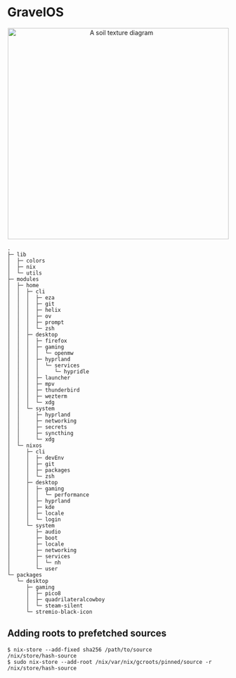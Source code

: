 # GravelOS

<p align="center">
   <img src="https://upload.wikimedia.org/wikipedia/commons/a/ad/SoilTexture_USDA.svg" alt="A soil texture diagram" width="503" height="480"/>
</p>

```
.
├─ lib
│  ├─ colors
│  ├─ nix
│  └─ utils
├─ modules
│  ├─ home
│  │  ├─ cli
│  │  │  ├─ eza
│  │  │  ├─ git
│  │  │  ├─ helix
│  │  │  ├─ ov
│  │  │  ├─ prompt
│  │  │  └─ zsh
│  │  ├─ desktop
│  │  │  ├─ firefox
│  │  │  ├─ gaming
│  │  │  │  └─ openmw
│  │  │  ├─ hyprland
│  │  │  │  └─ services
│  │  │  │     └─ hypridle
│  │  │  ├─ launcher
│  │  │  ├─ mpv
│  │  │  ├─ thunderbird
│  │  │  ├─ wezterm
│  │  │  └─ xdg
│  │  └─ system
│  │     ├─ hyprland
│  │     ├─ networking
│  │     ├─ secrets
│  │     ├─ syncthing
│  │     └─ xdg
│  └─ nixos
│     ├─ cli
│     │  ├─ devEnv
│     │  ├─ git
│     │  ├─ packages
│     │  └─ zsh
│     ├─ desktop
│     │  ├─ gaming
│     │  │  └─ performance
│     │  ├─ hyprland
│     │  ├─ kde
│     │  ├─ locale
│     │  └─ login
│     └─ system
│        ├─ audio
│        ├─ boot
│        ├─ locale
│        ├─ networking
│        ├─ services
│        │  └─ nh
│        └─ user
└─ packages
   └─ desktop
      ├─ gaming
      │  ├─ pico8
      │  ├─ quadrilateralcowboy
      │  └─ steam-silent
      └─ stremio-black-icon
```

## Adding roots to prefetched sources
```
$ nix-store --add-fixed sha256 /path/to/source
/nix/store/hash-source
$ sudo nix-store --add-root /nix/var/nix/gcroots/pinned/source -r /nix/store/hash-source
```
